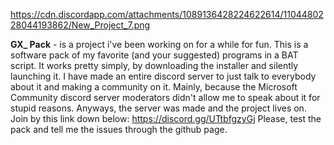 https://cdn.discordapp.com/attachments/1089136428224622614/1104480228044193862/New_Project_7.png




**GX_ Pack** - is a project i've been working on for a while for fun.
This is a software pack of my favorite (and your suggested) programs in a BAT script.
It works pretty simply, by downloading the installer and silently launching it.
I have made an entire discord server to just talk to everybody about it and making a community on it.
Mainly, because the Microsoft Community discord server moderators didn't allow me to speak about it for stupid reasons.
Anyways, the server was made and the project lives on.
Join by this link down below:
https://discord.gg/UTtbfgzyGj
Please, test the pack and tell me the issues through the github page.
